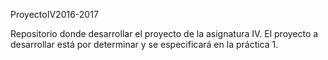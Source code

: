 ProyectoIV2016-2017

Repositorio donde desarrollar el proyecto de la asignatura IV. El proyecto a desarrollar está por determinar y se especificará en la práctica 1. 
